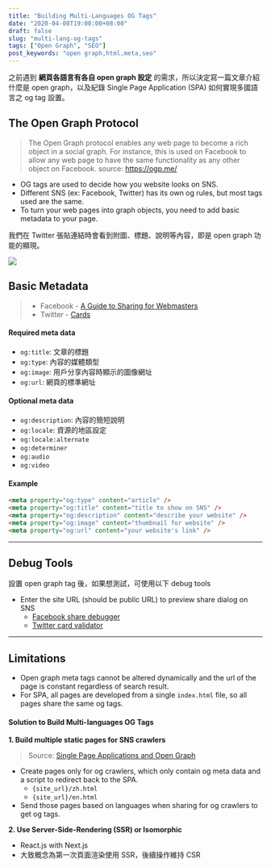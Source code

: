 ```yaml
---
title: "Building Multi-Languages OG Tags"
date: "2020-04-08T19:00:00+08:00"
draft: false
slug: "multi-lang-og-tags"
tags: ["Open Graph", "SEO"]
post_keywords: "open graph,html,meta,seo"
---
```


之前遇到 __網頁各語言有各自 open graph 設定__ 的需求，所以決定寫一篇文章介紹什麼是 open graph，以及紀錄 Single Page Application (SPA) 如何實現多國語言之 og tag 設置。

<!--more-->

## The Open Graph Protocol
> The Open Graph protocol enables any web page to become a rich object in a social graph. For instance, this is used on Facebook to allow any web page to have the same functionality as any other object on Facebook.
> source: https://ogp.me/

- OG tags are used to decide how you website looks on SNS.
- Different SNS (ex: Facebook, Twitter) has its own og rules, but most tags used are the same.
- To turn your web pages into graph objects, you need to add basic metadata to your page.

我們在 Twitter 張貼連結時會看到附圖、標題、說明等內容，即是 open graph 功能的顯現。

![](/images/docs/og.png)

## Basic Metadata

> - Facebook - [A Guide to Sharing for Webmasters](https://developers.facebook.com/docs/sharing/webmasters)
> - Twitter - [Cards](https://developer.twitter.com/en/docs/tweets/optimize-with-cards/overview/markup)
#### Required meta data
- `og:title`: 文章的標題
- `og:type`: 內容的媒體類型
- `og:image`: 用戶分享內容時顯示的圖像網址
- `og:url`: 網頁的標準網址

#### Optional meta data
- `og:description`: 內容的簡短說明
- `og:locale`: 資源的地區設定
- `og:locale:alternate`
- `og:determiner`
- `og:audio`
- `og:video`

#### Example

```html
<meta property="og:type" content="article" />
<meta property="og:title" content="title to show on SNS" />
<meta property="og:description" content="describe your website" />
<meta property="og:image" content="thumbnail for website" />
<meta property="og:url" content="your website's link" />
```

---

## Debug Tools

設置 open graph tag 後，如果想測試，可使用以下 debug tools

- Enter the site URL (should be public URL) to preview share dialog on SNS
  - [Facebook share debugger](https://developers.facebook.com/tools/debug/?locale=zh_TW)
  - [Twitter card validator](https://cards-dev.twitter.com/validator)

---
## Limitations
- Open graph meta tags cannot be altered dynamically and the url of the page is constant regardless of search result.
- For SPA, all pages are developed from a single `index.html` file, so all pages share the same og tags.

#### Solution to Build Multi-languages OG Tags
__1. Build multiple static pages for SNS crawlers__

> Source: [Single Page Applications and Open Graph](https://stackoverflow.com/questions/16069501/single-page-applications-and-open-graph)

- Create pages only for og crawlers, which only contain og meta data and a script to redirect back to the SPA.
  - `{site_url}/zh.html`
  - `{site_url}/en.html`
- Send those pages based on languages when sharing for og crawlers to get og tags.

__2. Use Server-Side-Rendering (SSR) or Isomorphic__

- React.js with Next.js
- 大致概念為第一次頁面渲染使用 SSR，後續操作維持 CSR
